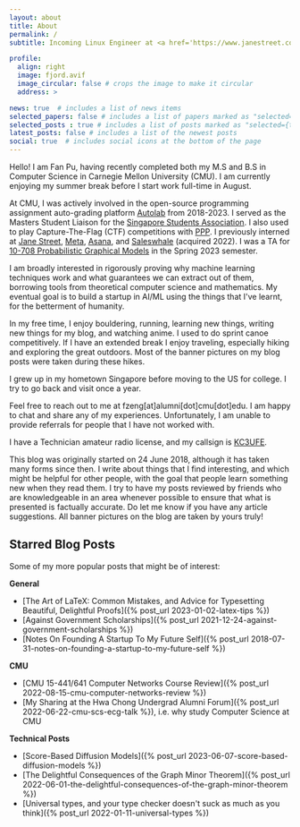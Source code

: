 ```yaml
---
layout: about
title: About
permalink: /
subtitle: Incoming Linux Engineer at <a href='https://www.janestreet.com/'>Jane Street</a>. <a href='https://www.cs.cmu.edu/'>CMU SCS</a> Class of 2022, MSCS Class of 2023. Currently located in New York, NY, USA. 

profile:
  align: right
  image: fjord.avif
  image_circular: false # crops the image to make it circular
  address: >

news: true  # includes a list of news items
selected_papers: false # includes a list of papers marked as "selected={true}"
selected_posts : true # includes a list of posts marked as "selected={true}"
latest_posts: false # includes a list of the newest posts
social: true  # includes social icons at the bottom of the page
---
```


Hello! I am Fan Pu, having recently completed both my M.S and B.S in Computer
Science in Carnegie Mellon University (CMU). I am currently enjoying
my summer break before I start work full-time in August.

At CMU, I was actively involved in the open-source programming assignment
auto-grading platform [Autolab](https://autolabproject.com/) from 2018-2023. I
served as the Masters Student Liaison for the [Singapore Students
Association](https://cmussa.org/). I also used to play Capture-The-Flag (CTF)
competitions with [PPP](https://pwning.net/). I previously interned at [Jane
Street](https://www.janestreet.com/), [Meta](https://about.meta.com/),
[Asana](https://asana.com/), and [Saleswhale](https://www.saleswhale.com/)
(acquired 2022).  I was a TA for [10-708 Probabilistic Graphical
Models](https://andrejristeski.github.io/10708-S23/) in the Spring 2023
semester.

I am broadly interested in rigorously proving why machine learning techniques
work and what guarantees we can extract out of them, borrowing tools from
theoretical computer science and mathematics. My eventual goal is to build a
startup in AI/ML using the things that I've learnt, for the betterment of
humanity. 

In my free time, I enjoy bouldering, running, learning new things, writing new
things for my blog, and watching anime. I used to do sprint canoe competitively.
If I have an extended break I enjoy traveling, especially hiking and exploring
the great outdoors. Most of the banner pictures on my blog posts were taken
during these hikes.

I grew up in my hometown Singapore before moving to the US for college. I try
to go back and visit once a year.

Feel free to reach out to me at fzeng[at]alumni[dot]cmu[dot]edu. I am happy to
chat and share any of my experiences.
Unfortunately, I am unable to provide referrals for people that I have not
worked with.

I have a Technician amateur radio license, and my callsign is 
[KC3UFE](https://www.fccbulletin.com/callsign/?q=KC3UFE).

This blog was originally started on 24 June 2018, although it has taken many
forms since then. I write about things that I find interesting, and which might
be helpful for other people, with the goal that people learn something
new when they read them. I try to have my posts reviewed by
friends who are knowledgeable in an area whenever possible to ensure that
what is presented is factually accurate. Do let me know if you have any article
suggestions. All banner pictures on the blog are taken by yours truly!

## Starred Blog Posts
Some of my more popular posts that might be of interest:

**General**
- [The Art of LaTeX: Common Mistakes, and Advice for Typesetting Beautiful, Delightful Proofs]({% post_url   2023-01-02-latex-tips %})
- [Against Government Scholarships]({% post_url
2021-12-24-against-government-scholarships %})
- [Notes On Founding A Startup To My Future Self]({% post_url
2018-07-31-notes-on-founding-a-startup-to-my-future-self %})

**CMU**
- [CMU 15-441/641 Computer Networks Course Review]({% post_url 2022-08-15-cmu-computer-networks-review %})
- [My Sharing at the Hwa Chong Undergrad Alumni Forum]({% post_url 
2022-06-22-cmu-scs-ecg-talk %}), i.e. why study Computer Science at CMU

**Technical Posts**
- [Score-Based Diffusion Models]({% post_url 2023-06-07-score-based-diffusion-models %})
- [The Delightful Consequences of the Graph Minor Theorem]({% post_url 2022-06-01-the-delightful-consequences-of-the-graph-minor-theorem %})
- [Universal types, and your type checker doesn't suck as much as you think]({% post_url 2022-01-11-universal-types %})